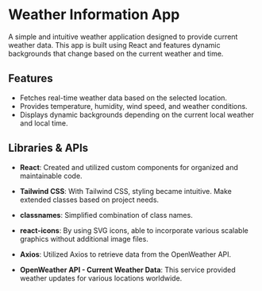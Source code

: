 # Weather Information App

A simple and intuitive weather application designed to provide current weather data. This app is built using React and features dynamic backgrounds that change based on the current weather and time.


## Features

- Fetches real-time weather data based on the selected location.
- Provides temperature, humidity, wind speed, and weather conditions.
- Displays dynamic backgrounds depending on the current local weather and local time.


## Libraries & APIs

- **React**: Created and utilized custom components for organized and maintainable code.

- **Tailwind CSS**: With Tailwind CSS, styling became intuitive. Make extended classes based on project needs.

- **classnames**: Simplified combination of class names.

- **react-icons**: By using SVG icons, able to incorporate various scalable graphics without additional image files.

- **Axios**: Utilized Axios to retrieve data from the OpenWeather API.

- **OpenWeather API - Current Weather Data**: This service provided weather updates for various locations worldwide.
